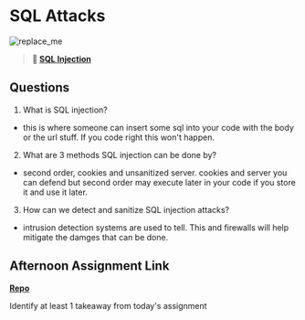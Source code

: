 # SQL Attacks

![replace_me](https://codeworks.blob.core.windows.net/public/assets/img/illustrations/placeholder.svg)

> **📖 [SQL Injection](https://codeworksacademy.com/fs-student-guide/resources/wk11/03-SQL-Injection)**

## Questions

1. What is SQL injection?
- this is where someone can insert some sql into your code with the body or the url stuff. If you code right this won't happen.
2. What are 3 methods SQL injection can be done by?
- second order, cookies and unsanitized server. cookies and server you can defend but second order may execute later in your code if you store it and use it later.
3. How can we detect and sanitize SQL injection attacks?
- intrusion detection systems are used to tell. This and firewalls will help mitigate the damges that can be done.
## Afternoon Assignment Link

**[Repo](https://github.com/laxmeyers/allSpice)**

Identify at least 1 takeaway from today's assignment
